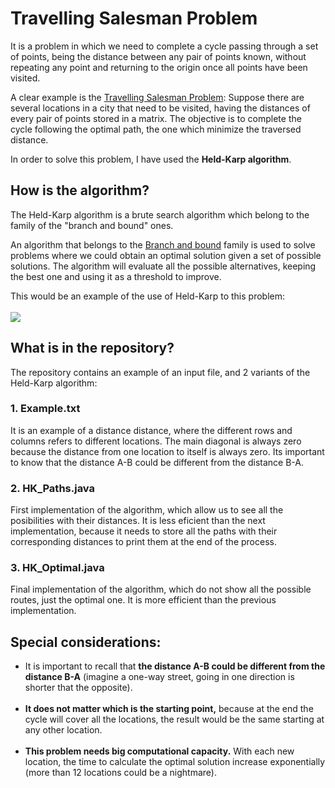 # Travelling Salesman Problem

It is a problem in which we need to complete a cycle passing through a set of points, being the distance between any pair of points known, without repeating any point and returning to the origin once all points have been visited.

A clear example is the <a href="https://en.wikipedia.org/wiki/Travelling_salesman_problem">Travelling Salesman Problem</a>: Suppose there are several locations in a city that need to be visited, having the distances of every pair of points stored in a matrix. The objective is to complete the cycle following the optimal path, the one which minimize the traversed distance.

In order to solve this problem, I have used the <b>Held-Karp algorithm</b>.

## How is the algorithm?
The Held-Karp algorithm is a brute search algorithm which belong to the family of the "branch and bound" ones.

An algorithm that belongs to the <a href="https://en.wikipedia.org/wiki/Branch_and_bound">Branch and bound</a> family is used to solve problems where we could obtain an optimal solution given a set of possible solutions. The algorithm will evaluate all the possible alternatives, keeping the best one and using it as a threshold to improve.

This would be an example of the use of Held-Karp to this problem:
<br><br>
<img align="center" src="https://upload.wikimedia.org/wikipedia/commons/3/3c/Branchbound.gif">

## What is in the repository? 

The repository contains an example of an input file, and 2 variants of the Held-Karp algorithm:

### 1. Example.txt
It is an example of a distance distance, where the different rows and columns refers to different locations. The main diagonal is always zero because the distance from one location to itself is always zero. Its important to know that the distance A-B could be different from the distance B-A.

### 2. HK_Paths.java
First implementation of the algorithm, which allow us to see all the posibilities with their distances. It is less eficient than the next implementation, because it needs to store all the paths with their corresponding distances to print them at the end of the process.

### 3. HK_Optimal.java
Final implementation of the algorithm, which do not show all the possible routes, just the optimal one. It is more efficient than the previous implementation.

## Special considerations:
* It is important to recall that <b>the distance A-B could be different from the distance B-A</b> (imagine a one-way street, going in one direction is shorter that the opposite).
<br><br>
* <b>It does not matter which is the starting point,</b> because at the end the cycle will cover all the locations, the result would be the same starting at any other location.
<br><br>
* <b>This problem needs big computational capacity.</b> With each new location, the time to calculate the optimal solution increase exponentially (more than 12 locations could be a nightmare).
